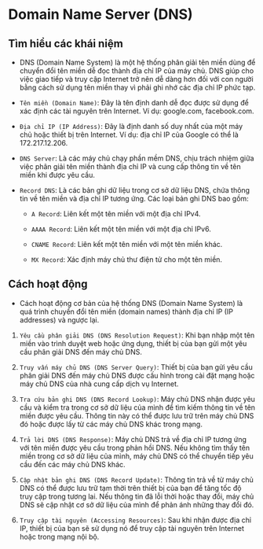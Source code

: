 # Domain Name Server (DNS)

## Tìm hiểu các khái niệm

- DNS (Domain Name System) là một hệ thống phân giải tên miền dùng để chuyển đổi tên miền dễ đọc thành địa chỉ IP của máy chủ. DNS giúp cho việc giao tiếp và truy cập Internet trở nên dễ dàng hơn đối với con người bằng cách sử dụng tên miền thay vì phải ghi nhớ các địa chỉ IP phức tạp.

- `Tên miền (Domain Name)`: Đây là tên định danh dễ đọc được sử dụng để xác định các tài nguyên trên Internet. Ví dụ: google.com, facebook.com.

- `Địa chỉ IP (IP Address)`: Đây là định danh số duy nhất của một máy chủ hoặc thiết bị trên Internet. Ví dụ: địa chỉ IP của Google có thể là 172.217.12.206.

- `DNS Server`: Là các máy chủ chạy phần mềm DNS, chịu trách nhiệm giữa việc phân giải tên miền thành địa chỉ IP và cung cấp thông tin về tên miền khi được yêu cầu.

- `Record DNS`: Là các bản ghi dữ liệu trong cơ sở dữ liệu DNS, chứa thông tin về tên miền và địa chỉ IP tương ứng. Các loại bản ghi DNS bao gồm:

	+ `A Record`: Liên kết một tên miền với một địa chỉ IPv4.

	+ `AAAA Record`: Liên kết một tên miền với một địa chỉ IPv6.

	+ `CNAME Record`: Liên kết một tên miền với một tên miền khác.

	+ `MX Record`: Xác định máy chủ thư điện tử cho một tên miền.

## Cách hoạt động

- Cách hoạt động cơ bản của hệ thống DNS (Domain Name System) là quá trình chuyển đổi tên miền (domain names) thành địa chỉ IP (IP addresses) và ngược lại.

1. `Yêu cầu phân giải DNS (DNS Resolution Request)`: Khi bạn nhập một tên miền vào trình duyệt web hoặc ứng dụng, thiết bị của bạn gửi một yêu cầu phân giải DNS đến máy chủ DNS.

2. `Truy vấn máy chủ DNS (DNS Server Query)`: Thiết bị của bạn gửi yêu cầu phân giải DNS đến máy chủ DNS được cấu hình trong cài đặt mạng hoặc máy chủ DNS của nhà cung cấp dịch vụ Internet.

3. `Tra cứu bản ghi DNS (DNS Record Lookup)`: Máy chủ DNS nhận được yêu cầu và kiểm tra trong cơ sở dữ liệu của mình để tìm kiếm thông tin về tên miền được yêu cầu. Thông tin này có thể được lưu trữ trên máy chủ DNS đó hoặc được lấy từ các máy chủ DNS khác trong mạng.

4. `Trả lời DNS (DNS Response)`: Máy chủ DNS trả về địa chỉ IP tương ứng với tên miền được yêu cầu trong phản hồi DNS. Nếu không tìm thấy tên miền trong cơ sở dữ liệu của mình, máy chủ DNS có thể chuyển tiếp yêu cầu đến các máy chủ DNS khác.

5. `Cập nhật bản ghi DNS (DNS Record Update)`: Thông tin trả về từ máy chủ DNS có thể được lưu trữ tạm thời trên thiết bị của bạn để tăng tốc độ truy cập trong tương lai. Nếu thông tin đã lỗi thời hoặc thay đổi, máy chủ DNS sẽ cập nhật cơ sở dữ liệu của mình để phản ánh những thay đổi đó.

6. `Truy cập tài nguyên (Accessing Resources)`: Sau khi nhận được địa chỉ IP, thiết bị của bạn sẽ sử dụng nó để truy cập tài nguyên trên Internet hoặc trong mạng nội bộ.